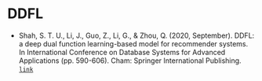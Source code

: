 # DDFL

- Shah, S. T. U., Li, J., Guo, Z., Li, G., & Zhou, Q. (2020, September). DDFL: a deep dual function learning-based model for recommender systems. In International Conference on Database Systems for Advanced Applications (pp. 590-606). Cham: Springer International Publishing. [`link`](https://doi.org/10.1007/978-3-030-59419-0_36)